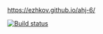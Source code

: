 https://ezhkov.github.io/ahj-6/

[![Build status](https://ci.appveyor.com/api/projects/status/wtbg9ld2t1vdsw12?svg=true)](https://ci.appveyor.com/project/ezhkov/ahj-6)

